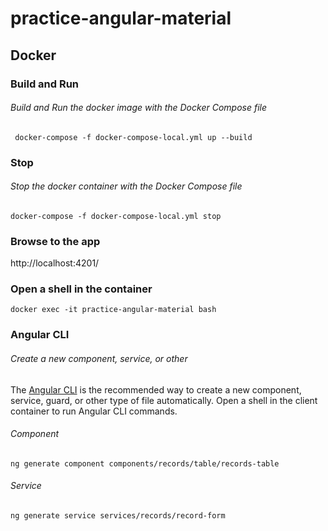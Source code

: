 # practice-angular-material

## Docker
### Build and Run
###### Build and Run the docker image with the Docker Compose file
```
 docker-compose -f docker-compose-local.yml up --build
```

### Stop
###### Stop the docker container with the Docker Compose file
```
docker-compose -f docker-compose-local.yml stop
```

### Browse to the app
http://localhost:4201/

### Open a shell in the container
```
docker exec -it practice-angular-material bash
```

### Angular CLI
###### Create a new component, service, or other
The [Angular CLI](https://angular.io/cli/generate) is the recommended way to create a new component, service, guard, or other type of file automatically. Open a shell in the client container to run Angular CLI commands.

###### Component
```
ng generate component components/records/table/records-table
```

###### Service
```
ng generate service services/records/record-form
```
